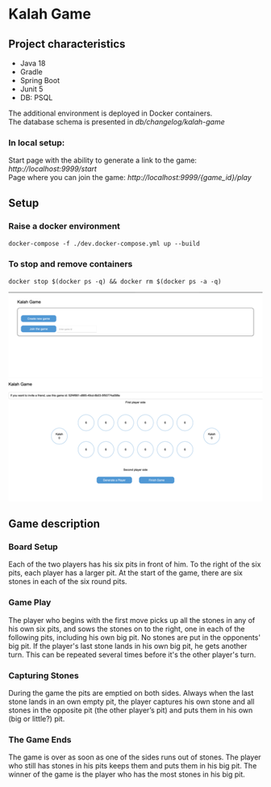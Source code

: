 # Kalah Game

## Project characteristics
* Java 18
* Gradle
* Spring Boot
* Junit 5
* DB: PSQL

The additional environment is deployed in Docker containers.
<br>
The database schema is presented in <em>db/changelog/kalah-game</em>

### In local setup:
Start page with the ability to generate a link to the game: <em> http://localhost:9999/start </em>
<br>
Page where you can join the game: <em> http://localhost:9999/{game_id}/play </em>

## Setup
### Raise a docker environment
```
docker-compose -f ./dev.docker-compose.yml up --build
```
### To stop and remove containers
```
docker stop $(docker ps -q) && docker rm $(docker ps -a -q)
```
![start page](https://github.com/Alena-Popova/KalahGame/blob/main/images/start_page.png)
![play page](https://github.com/Alena-Popova/KalahGame/blob/main/images/play_page.png)

## Game description

### Board Setup
Each of the two players has his six pits in front of him. To the right of the six pits,
each player has a larger pit. At the start of the game, there are six stones in each
of the six round pits.
### Game Play
The player who begins with the first move picks up all the stones in any of his own
six pits, and sows the stones on to the right, one in each of the following pits,
including his own big pit. No stones are put in the opponents' big pit. If the player's
last stone lands in his own big pit, he gets another turn. This can be repeated
several times before it's the other player's turn.
### Capturing Stones
During the game the pits are emptied on both sides. Always when the last stone
lands in an own empty pit, the player captures his own stone and all stones in the
opposite pit (the other player’s pit) and puts them in his own (big or little?) pit.
### The Game Ends
The game is over as soon as one of the sides runs out of stones. The player who
still has stones in his pits keeps them and puts them in his big pit. The winner of
the game is the player who has the most stones in his big pit.

